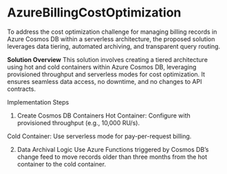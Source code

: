 # AzureBillingCostOptimization

To address the cost optimization challenge for managing billing records in Azure Cosmos DB within a serverless architecture, the proposed solution leverages data tiering, automated archiving, and transparent query routing.


**Solution Overview**
This solution involves creating a tiered architecture using hot and cold containers within Azure Cosmos DB, leveraging provisioned throughput and serverless modes for cost optimization. It ensures seamless data access, no downtime, and no changes to API contracts.

Implementation Steps
1. Create Cosmos DB Containers
Hot Container: Configure with provisioned throughput (e.g., 10,000 RU/s).

Cold Container: Use serverless mode for pay-per-request billing.

2. Data Archival Logic
Use Azure Functions triggered by Cosmos DB’s change feed to move records older than three months from the hot container to the cold container.

